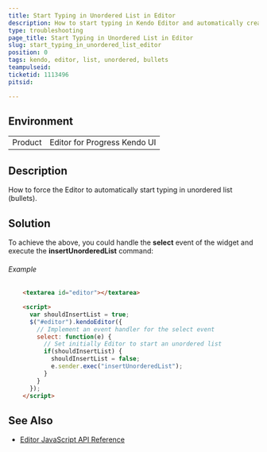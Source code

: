 ```yaml
---
title: Start Typing in Unordered List in Editor
description: How to start typing in Kendo Editor and automatically create ul li elements
type: troubleshooting
page_title: Start Typing in Unordered List in Editor
slug: start_typing_in_unordered_list_editor
position: 0
tags: kendo, editor, list, unordered, bullets
teampulseid:
ticketid: 1113496
pitsid:

---
```


## Environment
<table>
 <tr>
  <td>Product</td>
  <td>Editor for Progress Kendo UI</td>
 </tr>
</table>


## Description
How to force the Editor to automatically start typing in unordered list (bullets).

## Solution
To achieve the above, you could handle the **select** event of the widget and execute the **insertUnorderedList** command:

###### Example

````html
	<textarea id="editor"></textarea>

	<script>
	  var shouldInsertList = true;
	  $("#editor").kendoEditor({
	    // Implement an event handler for the select event
		select: function(e) {
		  // Set initially Editor to start an unordered list
		  if(shouldInsertList) {
			shouldInsertList = false;
			e.sender.exec("insertUnorderedList");
		  }
		}
	  });
	</script>
````

## See Also

* [Editor JavaScript API Reference](http://docs.telerik.com/kendo-ui/api/javascript/ui/editor)
